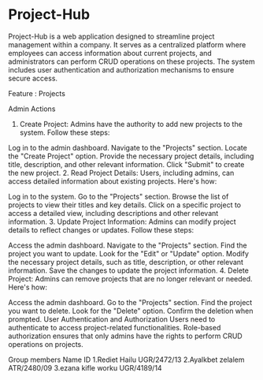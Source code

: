 # Project-Hub

Project-Hub is a web application designed to streamline project management within a company. It serves as a centralized platform where employees can access information about current projects, and administrators can perform CRUD operations on these projects. The system includes user authentication and authorization mechanisms to ensure secure access.

Feature : Projects

Admin Actions
1. Create Project:
Admins have the authority to add new projects to the system. Follow these steps:

Log in to the admin dashboard.
Navigate to the "Projects" section.
Locate the "Create Project" option.
Provide the necessary project details, including title, description, and other relevant information.
Click "Submit" to create the new project.
2. Read Project Details:
Users, including admins, can access detailed information about existing projects. Here's how:

Log in to the system.
Go to the "Projects" section.
Browse the list of projects to view their titles and key details.
Click on a specific project to access a detailed view, including descriptions and other relevant information.
3. Update Project Information:
Admins can modify project details to reflect changes or updates. Follow these steps:

Access the admin dashboard.
Navigate to the "Projects" section.
Find the project you want to update.
Look for the "Edit" or "Update" option.
Modify the necessary project details, such as title, description, or other relevant information.
Save the changes to update the project information.
4. Delete Project:
Admins can remove projects that are no longer relevant or needed. Here's how:

Access the admin dashboard.
Go to the "Projects" section.
Find the project you want to delete.
Look for the "Delete" option.
Confirm the deletion when prompted.
User Authentication and Authorization
Users need to authenticate to access project-related functionalities.
Role-based authorization ensures that only admins have the rights to perform CRUD operations on projects.

Group members Name     ID
1.Rediet Hailu        UGR/2472/13
2.Ayalkbet zelalem    ATR/2480/09
3.ezana kifle worku   UGR/4189/14 
